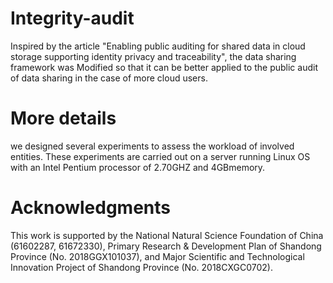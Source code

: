 # Integrity-audit
Inspired by the article "Enabling public auditing for shared data in cloud storage supporting identity privacy and traceability", the data sharing framework was Modified so that it can be better applied to the public audit of data sharing in the case of more cloud users.
# More details
we designed several experiments to assess the workload of involved entities. These experiments are carried out on a server running Linux OS with an Intel Pentium processor of 2.70GHZ and 4GBmemory.
# Acknowledgments
This work is supported by the National Natural Science Foundation of China (61602287, 61672330), Primary Research & Development Plan of Shandong Province (No. 2018GGX101037), and Major Scientific and Technological Innovation Project of Shandong Province (No. 2018CXGC0702).
